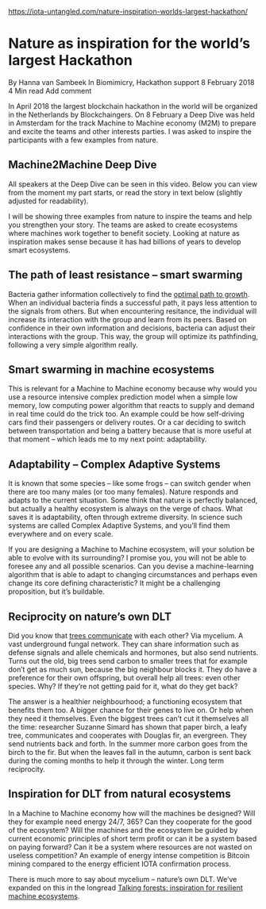 https://iota-untangled.com/nature-inspiration-worlds-largest-hackathon/

# Nature as inspiration for the world’s largest Hackathon
By Hanna van Sambeek
In Biomimicry, Hackathon support
8 February 2018
4 Min read
Add comment

In April 2018 the largest blockchain hackathon in the world will be organized in the Netherlands by Blockchaingers. On 8 February a Deep Dive was held in Amsterdam for the track Machine to Machine economy (M2M) to prepare and excite the teams and other interests parties. I was asked to inspire the participants with a few examples from nature.

## Machine2Machine Deep Dive

All speakers at the Deep Dive can be seen in this video. Below you can view from the moment my part starts, or read the story in text below (slightly adjusted for readability).

I will be showing three examples from nature to inspire the teams and help you strengthen your story. The teams are asked to create ecosystems where machines work together to benefit society. Looking at nature as inspiration makes sense because it has had billions of years to develop smart ecosystems.

## The path of least resistance – smart swarming

Bacteria gather information collectively to find the [optimal path to growth](https://asknature.org/strategy/smart-swarming/#.WoLGAmbWAWp). When an individual bacteria finds a successful path, it pays less attention to the signals from  others. But when encountering resitance, the individual will increase its interaction with the group and learn from its peers. Based on confidence in their own information and decisions, bacteria can adjust their interactions with the group. This way, the group will optimize its pathfinding, following a very simple algorithm really.

## Smart swarming in machine ecosystems

This is relevant for a Machine to Machine economy because why would you use a resource intensive complex prediction model when a simple low memory, low computing power algorithm that reacts to supply and demand in real time could do the trick too. An example could be how self-driving cars find their passengers or delivery routes. Or a car deciding to switch between transportation and being a battery because that is more useful at that moment – which leads me to my next point: adaptability.

## Adaptability – Complex Adaptive Systems

It is known that some species – like some frogs – can switch gender when there are too many males (or too many females). Nature responds and adapts to the current situation. Some think that nature is perfectly balanced, but actually a healthy ecosystem is always on the verge of chaos. What saves it is adaptability, often through extreme diversity. In science such systems are called Complex Adaptive Systems, and you’ll find them everywhere and on every scale.

If you are designing a Machine to Machine ecosystem, will your solution be able to evolve with its surrounding? I promise you, you will not be able to foresee any and all possible scenarios. Can you devise a machine-learning algorithm that is able to adapt to changing circumstances and perhaps even change its core defining characteristic? It might be a challenging proposition, but it’s buildable.

## Reciprocity on nature’s own DLT

Did you know that [trees communicate](https://forestry.ubc.ca/news/ted-talk-how-trees-talk-to-each-other/) with each other? Via mycelium. A vast underground fungal network. They can share information such as defense signals and allele chemicals and hormones, but also send nutrients. Turns out the old, big trees send carbon to smaller trees that for example don’t get as much sun, because the big neighbour blocks it. They do have a preference for their own offspring, but overall help all trees: even other species. Why? If they’re not getting paid for it, what do they get back?

The answer is a healthier neighbourhood; a functioning ecosystem that benefits them too. A bigger chance for their genes to live on. Or help when they need it themselves. Even the biggest trees can’t cut it themselves all the time: researcher Suzanne Simard has shown that paper birch, a leafy tree, communicates and cooperates with Douglas fir, an evergreen.  They send nutrients back and forth. In the summer more carbon goes from the birch to the fir. But when the leaves fall in the autumn, carbon is sent back during the coming months to help it through the winter. Long term reciprocity.

## Inspiration for DLT from natural ecosystems

In a Machine to Machine economy how will the machines be designed? Will they for example need energy 24/7, 365? Can they cooperate for the good of the ecosystem? Will the machines and the ecosystem be guided by current economic principles of short term profit or can it be a system based on paying forward? Can it be a system where resources are not wasted on useless competition? An example of energy intense competition is Bitcoin mining compared to the energy efficient IOTA confirmation process.

There is much more to say about mycelium – nature’s own DLT. We’ve expanded on this in the longread [Talking forests: inspiration for resilient machine ecosystems](https://iota-untangled.com/talking-forests-inspiration-for-resilient-machine-ecosystems/).


